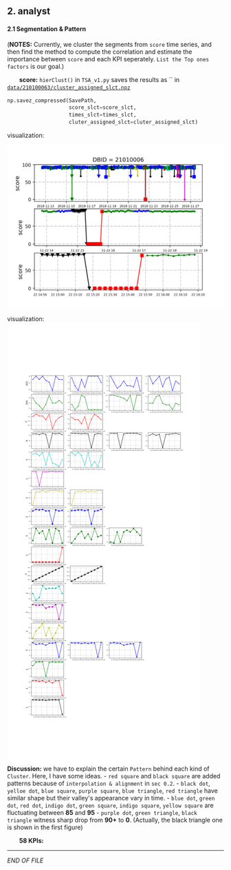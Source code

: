 

## 2. analyst


#### 2.1 Segmentation & Pattern

(**NOTES:** Currently, we cluster the segments from `score` time series, and then find the method to compute the correlation and estimate the importance between `score` and each KPI seperately. `List the Top ones factors` is our goal.)

&emsp;&emsp;**score:** `hierClust()` in `TSA_v1.py` saves the results as `` in
<u>`data/210100063/cluster_assigned_slct.npz`</u>
```python
np.savez_compressed(SavePath,
                    score_slct=score_slct,
                    times_slct=times_slct,
                    cluter_assigned_slct=cluter_assigned_slct)
```
visualization:

![avatar](../data/TSA_score_slct_cluster.png)

visualization:
![avatar](../data/TSA_score_slct_cluster_specific.png)
&emsp;&emsp;**Discussion:** we have to explain the certain `Pattern` behind each kind of `Cluster`. Here, I have some ideas.
    - `red square` and `black square` are added patterns because of `interpolation & alignment` in `sec 0.2`.
    - `black dot`, `yelloe dot`, `blue square`, `purple square`, `blue triangle`, `red triangle` have similar shape but their valley's appearance vary in time.
    - `blue dot`, `green dot`, `red dot`, `indigo dot`, `green square`, `indigo square`, `yellow square` are fluctuating between **85** and **95**
    - `purple dot`, `green triangle`, `black triangle` witness sharp drop from **90+** to **0**. (Actually, the black triangle one is shown in the first figure)

&emsp;&emsp;**58 KPIs:**













---
_END OF FILE_
